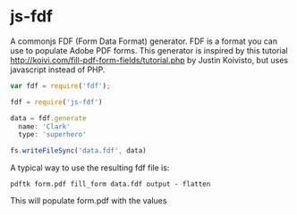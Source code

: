 js-fdf
======

A commonjs FDF (Form Data Format) generator. FDF is a format you can use to populate Adobe PDF forms. This generator is inspired by this tutorial http://koivi.com/fill-pdf-form-fields/tutorial.php by Justin Koivisto, but uses javascript instead of PHP.

````javascript
var fdf = require('fdf');

fdf = require('js-fdf')

data = fdf.generate
  name: 'Clark'
  type: 'superhero'

fs.writeFileSync('data.fdf', data)
````

A typical way to use the resulting fdf file is:

````
pdftk form.pdf fill_form data.fdf output - flatten
````

This will populate form.pdf with the values
